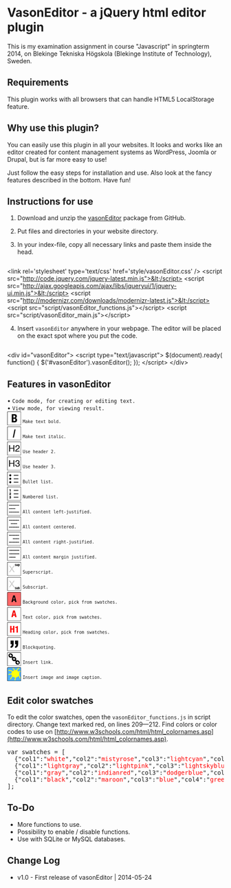 VasonEditor - a jQuery html editor plugin
=============================================================
This is my examination assignment in course "Javascript" in springterm 2014, on Blekinge Tekniska Högskola (Blekinge Institute of Technology), Sweden.

Requirements
------------
This plugin works with all browsers that can handle HTML5 LocalStorage feature.

Why use this plugin?
--------------------
You can easily use this plugin in all your websites. It looks and works like an editor created for content management systems as WordPress, Joomla or Drupal, but is far more easy to use!

Just follow the easy steps for installation and use. Also look at the fancy features described in the bottom. Have fun!

Instructions for use
--------------------

1. Download and unzip the [vasonEditor](http://github.com/vanjaanderson/vasonEditor) package from GitHub.

2. Put files and directories in your website directory.

3. In your index-file, copy all necessary links and paste them inside the head.
	<pre>
&lt;link rel='stylesheet' type='text/css' href='style/vasonEditor.css' />
&lt;script src="http://code.jquery.com/jquery-latest.min.js">&lt;/script>
&lt;script src="http://ajax.googleapis.com/ajax/libs/jqueryui/1/jquery-ui.min.js">&lt;/script>
&lt;script src="http://modernizr.com/downloads/modernizr-latest.js">&lt;/script>
&lt;script src="script/vasonEditor_functions.js">&lt;/script>
&lt;script src="script/vasonEditor_main.js">&lt;/script>
</pre>

4. Insert `vasonEditor` anywhere in your webpage. The editor will be placed on the exact spot where you put the code.
	<pre>
&lt;div id="vasonEditor">
	&lt;script type="text/javascript">
		$(document).ready( function() {
			$('#vasonEditor').vasonEditor();
		});
	&lt;/script>
&lt;/div>
</pre>

Features in vasonEditor
-----------------------
&bull; `Code mode, for creating or editing text.`  
&bull; `View mode, for viewing result.`  
![Image](img/buttons/bold32.jpg) <sup>`Make text bold.`</sup>  
![Image](img/buttons/italic32.jpg) <sup>`Make text italic.`</sup>  
![Image](img/buttons/H2_32.jpg) <sup>`Use header 2.`</sup>  
![Image](img/buttons/H3_32.jpg) <sup>`Use header 3.`</sup>  
![Image](img/buttons/ul32.jpg) <sup>`Bullet list.`</sup>  
![Image](img/buttons/ol32.jpg) <sup>`Numbered list.`</sup>  
![Image](img/buttons/left32.jpg) <sup>`All content left-justified.`</sup>  
![Image](img/buttons/center32.jpg) <sup>`All content centered.`</sup>  
![Image](img/buttons/right32.jpg) <sup>`All content right-justified.`</sup>  
![Image](img/buttons/justify32.jpg) <sup>`All content margin justified.`</sup>  
![Image](img/buttons/sup32.jpg) <sup>`Superscript.`</sup>  
![Image](img/buttons/sub32.jpg) <sup>`Subscript.`</sup>  
![Image](img/buttons/bg32.jpg) <sup>`Background color, pick from swatches.`</sup>  
![Image](img/buttons/txt32.jpg) <sup>`Text color, pick from swatches.`</sup>  
![Image](img/buttons/hcolor32.jpg) <sup>`Heading color, pick from swatches.`</sup>  
![Image](img/buttons/quote32.jpg) <sup>`Blockquoting.`</sup>  
![Image](img/buttons/link32.jpg) <sup>`Insert link.`</sup>  
![Image](img/buttons/image32.jpg) <sup>`Insert image and image caption.`</sup>  

Edit color swatches
-------------------
To edit the color swatches, open the `vasonEditor_functions.js` in script directory. Change text marked red, on lines 209&mdash;212. Find colors or color codes to use on [http://www.w3schools.com/html/html_colornames.asp](http://www.w3schools.com/html/html_colornames.asp).
<pre style='margin-left:0px'>
var swatches = [
  {"col1":"<span style='color: red'>white</span>","col2":"<span style='color: red'>mistyrose</span>","col3":"<span style='color: red'>lightcyan</span>","col4":"<span style='color: red'>honeydew"</span>,"col5":"<span style='color: red'>lightyellow</span>"},
  {"col1":"<span style='color: red'>lightgray</span>","col2":"<span style='color: red'>lightpink</span>","col3":"<span style='color: red'>lightskyblue</span>","col4":"<span style='color: red'>palegreen</span>","col5":"<span style='color: red'>yellow</span>"},
  {"col1":"<span style='color: red'>gray</span>","col2":"<span style='color: red'>indianred</span>","col3":"<span style='color: red'>dodgerblue</span>","col4":"<span style='color: red'>limegreen</span>","col5":"<span style='color: red'>gold</span>"},
  {"col1":"<span style='color: red'>black</span>","col2":"<span style='color: red'>maroon</span>","col3":"<span style='color: red'>blue</span>","col4":"<span style='color: red'>green</span>","col5":"<span style='color: red'>darkorange</span>"}
];
</pre>

To-Do
-----
* More functions to use.
* Possibility to enable / disable functions.
* Use with SQLite or MySQL databases.

Change Log
----------------
* v1.0    - First release of vasonEditor | 2014-05-24